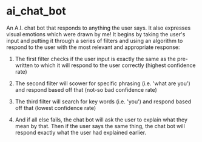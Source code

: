# ai_chat_bot
An A.I. chat bot that responds to anything the user says. It also expresses visual emotions which were drawn by me!
It begins by taking the user's input and putting it through a series of filters and using an algorithm to respond to the user with the most relevant and appropriate response:

1. The first filter checks if the user input is exactly the same as the pre-written to which it will respond to the user
correctly (highest confidence rate)

2. The second filter will scower for specific phrasing (i.e. 'what are you') and respond based off that (not-so bad confidence rate)

3. The third filter will search for key words (i.e. 'you') and respond based off that (lowest confidence rate)

4. And if all else fails, the chat bot will ask the user to explain what they mean by that. Then if the user says the same thing, the chat bot
will respond exactly what the user had explained earlier.
